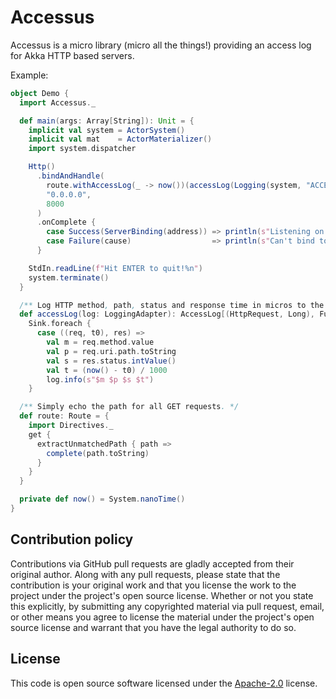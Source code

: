 # Accessus #

Accessus is a micro library (micro all the things!) providing an access log for Akka HTTP based
servers.

Example:

``` scala
object Demo {
  import Accessus._

  def main(args: Array[String]): Unit = {
    implicit val system = ActorSystem()
    implicit val mat    = ActorMaterializer()
    import system.dispatcher

    Http()
      .bindAndHandle(
        route.withAccessLog(_ -> now())(accessLog(Logging(system, "ACCESS_LOG"))),
        "0.0.0.0",
        8000
      )
      .onComplete {
        case Success(ServerBinding(address)) => println(s"Listening on $address")
        case Failure(cause)                  => println(s"Can't bind to 0.0.0.0:8000: $cause")
      }

    StdIn.readLine(f"Hit ENTER to quit!%n")
    system.terminate()
  }

  /** Log HTTP method, path, status and response time in micros to the given log at info level. */
  def accessLog(log: LoggingAdapter): AccessLog[(HttpRequest, Long), Future[Done]] =
    Sink.foreach {
      case ((req, t0), res) =>
        val m = req.method.value
        val p = req.uri.path.toString
        val s = res.status.intValue()
        val t = (now() - t0) / 1000
        log.info(s"$m $p $s $t")
    }

  /** Simply echo the path for all GET requests. */
  def route: Route = {
    import Directives._
    get {
      extractUnmatchedPath { path =>
        complete(path.toString)
      }
    }
  }

  private def now() = System.nanoTime()
}
```


## Contribution policy ##

Contributions via GitHub pull requests are gladly accepted from their original author. Along with
any pull requests, please state that the contribution is your original work and that you license
the work to the project under the project's open source license. Whether or not you state this
explicitly, by submitting any copyrighted material via pull request, email, or other means you
agree to license the material under the project's open source license and warrant that you have the
legal authority to do so.

## License ##

This code is open source software licensed under the
[Apache-2.0](http://www.apache.org/licenses/LICENSE-2.0) license.
